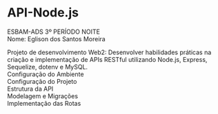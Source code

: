 # API-Node.js
ESBAM-ADS 3º PERÍODO NOITE   
Nome: Eglison dos Santos Moreira

Projeto de desenvolvimento Web2: Desenvolver habilidades práticas na criação e 
implementação de APIs RESTful utilizando Node.js, Express, Sequelize, dotenv e MySQL.                                                                          
Configuração do Ambiente                                                                                                                                      
Configuração do Projeto                                                                                                                                         
Estrutura da API                                                                                                                                                 
Modelagem e Migrações                                                                                                                                       
Implementação das Rotas                                                                                                                                              
